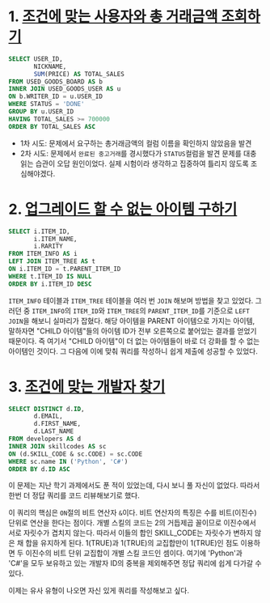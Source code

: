 # 1. [조건에 맞는 사용자와 총 거래금액 조회하기](https://school.programmers.co.kr/learn/courses/30/lessons/164668)
```sql
SELECT USER_ID,
       NICKNAME,
       SUM(PRICE) AS TOTAL_SALES
FROM USED_GOODS_BOARD AS b
INNER JOIN USED_GOODS_USER AS u
ON b.WRITER_ID = u.USER_ID
WHERE STATUS = 'DONE'
GROUP BY u.USER_ID
HAVING TOTAL_SALES >= 700000
ORDER BY TOTAL_SALES ASC
```
- 1차 시도: 문제에서 요구하는 총거래금액의 컬럼 이름을 확인하지 않았음을 발견
- 2차 시도: 문제에서 `완료된 중고거래`를 경시했다가 `STATUS`컬럼을 발견
문제를 대충 읽는 습관이 오답 원인이었다.
실제 시험이라 생각하고 집중하여 틀리지 않도록 조심해야겠다.

# 2. [업그레이드 할 수 없는 아이템 구하기](https://school.programmers.co.kr/learn/courses/30/lessons/273712)
```sql
SELECT i.ITEM_ID,
       i.ITEM_NAME,
       i.RARITY
FROM ITEM_INFO AS i
LEFT JOIN ITEM_TREE AS t
ON i.ITEM_ID = t.PARENT_ITEM_ID
WHERE t.ITEM_ID IS NULL
ORDER BY i.ITEM_ID DESC
```
`ITEM_INFO` 테이블과 `ITEM_TREE` 테이블을 여러 번 `JOIN` 해보며 방법을 찾고 있었다.
그러던 중 `ITEM_INFO`의 `ITEM_ID`와 `ITEM_TREE`의 `PARENT_ITEM_ID`를 기준으로 `LEFT JOIN`을 해보니 실마리가 잡혔다.
해당 아이템을 PARENT 아이템으로 가지는 아이템, 말하자면 "CHILD 아이템"들의 아이템 ID가 전부 오른쪽으로 붙어있는 결과를 얻었기 때문이다.
즉 여기서 "CHILD 아이템"이 더 없는 아이템들이 바로 더 강화를 할 수 없는 아이템인 것이다.
그 다음에 이에 맞춰 쿼리를 작성하니 쉽게 제출에 성공할 수 있었다.

# 3. [조건에 맞는 개발자 찾기](https://school.programmers.co.kr/learn/courses/30/lessons/276034)
```sql
SELECT DISTINCT d.ID,
       d.EMAIL,
       d.FIRST_NAME,
       d.LAST_NAME
FROM developers AS d
INNER JOIN skillcodes AS sc
ON (d.SKILL_CODE & sc.CODE) = sc.CODE
WHERE sc.name IN ('Python', 'C#')
ORDER BY d.ID ASC
```
이 문제는 지난 학기 과제에서도 푼 적이 있었는데, 다시 보니 풀 자신이 없었다.
따라서 한번 더 정답 쿼리를 코드 리뷰해보기로 했다.

이 쿼리의 핵심은 `ON`절의 비트 연산자 `&`이다.
비트 연산자의 특징은 수를 비트(이진수) 단위로 연산을 한다는 점이다.
개별 스킬의 코드는 2의 거듭제곱 꼴이므로 이진수에서 서로 자릿수가 겹치지 않는다.
따라서 이들의 합인 SKILL_CODE는 자릿수가 변하지 않은 채 합을 유지하게 된다.
1(TRUE)과 1(TRUE)의 교집합만이 1(TRUE)인 점도 이용하면 두 이진수의 비트 단위 교집합이 개별 스킬 코드인 셈이다.
여기에 'Python'과 'C#'을 모두 보유하고 있는 개발자 ID의 중복을 제외해주면 정답 쿼리에 쉽게 다가갈 수 있다.

이제는 유사 유형이 나오면 자신 있게 쿼리를 작성해보고 싶다.